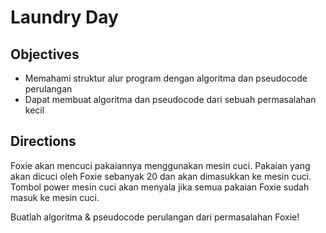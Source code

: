 # Laundry Day
## Objectives
- Memahami struktur alur program dengan algoritma dan pseudocode perulangan
- Dapat membuat algoritma dan pseudocode dari sebuah permasalahan kecil
## Directions
Foxie akan mencuci pakaiannya menggunakan mesin cuci. Pakaian yang akan dicuci oleh Foxie sebanyak 20 dan akan dimasukkan ke mesin cuci. Tombol power mesin cuci akan menyala jika semua pakaian Foxie sudah masuk ke mesin cuci.

Buatlah algoritma & pseudocode perulangan dari permasalahan Foxie!